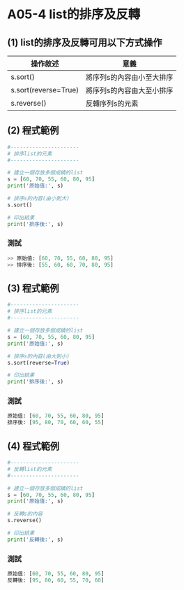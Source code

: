 # A05-4 list的排序及反轉


## (1) list的排序及反轉可用以下方式操作

| 操作敘述 | 意義 |
|---------|------|
| s.sort() | 將序列s的內容由小至大排序 |
| s.sort(reverse=True) | 將序列s的內容由大至小排序 |
| s.reverse() | 反轉序列s的元素 |


## (2) 程式範例
``` python
#----------------------
# 排序list的元素
#----------------------

# 建立一個存放多個成績的list
s = [60, 70, 55, 60, 80, 95]
print('原始值:', s)

# 排序s的內容(由小到大)
s.sort()

# 印出結果
print('排序後:', s)
```

### 測試
``` python
>> 原始值: [60, 70, 55, 60, 80, 95]
>> 排序後: [55, 60, 60, 70, 80, 95]
```


## (3) 程式範例
``` python
#----------------------
# 排序list的元素
#----------------------

# 建立一個存放多個成績的list
s = [60, 70, 55, 60, 80, 95]
print('原始值:', s)

# 排序s的內容(由大到小)
s.sort(reverse=True)

# 印出結果
print('排序後:', s)
```

### 測試
``` python
原始值: [60, 70, 55, 60, 80, 95]
排序後: [95, 80, 70, 60, 60, 55]
```

## (4) 程式範例
``` python
#----------------------
# 反轉list的元素
#----------------------

# 建立一個存放多個成績的list
s = [60, 70, 55, 60, 80, 95]
print('原始值:', s)

# 反轉s的內容
s.reverse()

# 印出結果
print('反轉後:', s)
```

### 測試
``` python
原始值: [60, 70, 55, 60, 80, 95]
反轉後: [95, 80, 60, 55, 70, 60]
```
